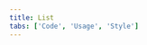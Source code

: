 ```yaml
---
title: List
tabs: ['Code', 'Usage', 'Style']
---
```



<component 
    name="Ordered List"
    component="list" 
    variation="list--ordered"
    experimental="true"
    hasReactVersion="true"
    >
</component>

<component 
    name="Unordered List"
    component="list" 
    variation="list"
    experimental="true"
    hasReactVersion="true"
    >
</component>
<component-docs component="list" experimental="true"></component-docs>
